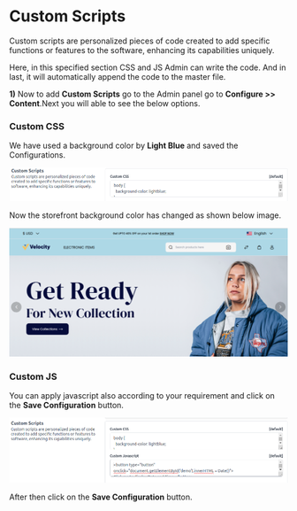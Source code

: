 # Custom Scripts

Custom scripts are personalized pieces of code created to add specific functions or features to the software, enhancing its capabilities uniquely.

Here, in this specified section CSS and JS Admin can write the code. And in last, it will automatically append the code to the master file.

**1)** Now to add **Custom Scripts** go to the Admin panel go to **Configure >> Content**.Next you will able to see the below options.

### Custom CSS

We have used a background color by **Light Blue** and saved the Configurations.

![CSS](../../assets/2.3.0/images/configure/css.png)

Now the storefront background color has changed as shown below image.

![CSS](../../assets/2.3.0/images/configure/cssOutput.png)

### Custom JS

You can apply javascript also according to your requirement and click on the **Save Configuration** button.

![JS](../../assets/2.3.0/images/configure/js.png)

After then click on the **Save Configuration** button.
